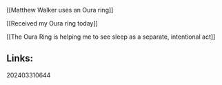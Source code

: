 
[[Matthew Walker uses an Oura ring]]

[[Received my Oura ring today]]

[[The Oura Ring is helping me to see sleep as a separate, intentional act]]

## Links:



202403310644